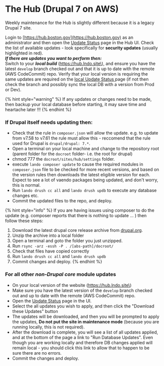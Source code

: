 # The Hub \(Drupal 7 on AWS\)

Weekly maintenance for the Hub is slightly different because it is a legacy Drupal 7 site.

Login to [https://hub.boston.gov](https://hub.boston.gov) as an administrator and then open the [Update Status](https://hub.boston.gov/admin/reports/updates/update) page in the Hub UI.  Check the list of available updates - look specifically for **security updates** \(usually highlighted in red\).  
_**If there are updates you want to perform then:**_  
Switch to your _**local build**_  \(https://hub.lndo.site\), and ensure you have the latest `develop` branch checked out and that it is up to date with the remote \(AWS CodeCommit\) repo.  Verify that your local version is requiring the same updates are required on the [local Update Status ](https://hub.lndo.site/admin/reports/updates/update)page \(if not then check the branch and possibly sync the local DB with a version from Prod or Dev\).

{% hint style="warning" %}
If any updates or changes need to be made, then backup your local database before starting, it may save time and heartache later !!!
{% endhint %}

### **If Drupal itself needs updating then:**

* Check that the rule in `composer.json` will allow the update. e.g. to update from v7.58 to v7.61 the rule must allow this - reccomend that the rule used for Drupal is `drupal/drupal: 7.*`.
* Open a terminal on your local machine and change to the repository root \(parent folder for the `docroot` folder- i.e. the root for drupal\)
* chmod 777 the `docroot/sites/hub/settings` folder.
* execute `lando composer update` to cause the required modules in `composer.json` file to  be checked for more recent versions, and based on the version rules then downloads the latest eligible version for each.  Expect to see a lot of vaendo packages being updated, and don't worry, this is normal.
* Run `lando drush cc all` and `lando drush updb` to execute any database changes etc.
* Commit the updated files to the repo, and deploy.

{% hint style="info" %}
If you are having issues using composer to do the update \(e.g. composer reports that there is nothing to update ... \) then follow these steps:

1. Download the latest drupal core release archive from [drupal.org](https://www.drupal.org/project/drupal/releases?version=7).
2. Unzip the archive into a local folder
3. Open a terminal and goto the folder you just unzipped.
4. Run `rsync -arz -essh -P . /[abs-path]/docroot/`
5. Check that files have copied correctly
6. Run `lando drush cc all` and `lando drush updb`
7. Commit changes and deploy.
{% endhint %}

### **For all other** _**non-Drupal core**_ **module updates**

* On your local version of the website \(https://hub.lndo.site\)
* Make sure you have the latest version of the `develop` branch checked out and up to date with the remote \(AWS CodeCommit\) repo.
* Open the [Update Status](https://hub.lndo.site/admin/reports/updates/update) page in the UI.
* Select the all updates you wish to apply, and then click the "Download these Updates" button
* The updates will be downloaded, and then you will be prompted to apply the updates, **Do not put the site in maintenance mode** \(because you are running locally, this is not required\).
* After the download is complete, you will see a list of all updates applied, and at the bottom of the page a link to "Run Database Updates". Even though you are working locally and therefore DB changes applied will remain local - you should click this link to allow that to happen to be sure there are no errors.
* Commit the changes and deploy.

